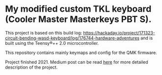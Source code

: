# My modified custom TKL keyboard (Cooler Master Masterkeys PBT S). 

This project is based on this build log: https://hackaday.io/project/171323-circuit-bending-wasd-keyboard/log/176744-hardware-adventures and is built using the Teensy®++ 2.0 microcontroller. 

This repository contains mainly keymaps and config for the QMK firmware. 

Project finished 2021. Medium post can be read [here](https://medium.com/@iohn/how-to-turn-almost-any-mechanical-keyboard-programmable-cb742e70368d) for more detailed description of the project.
